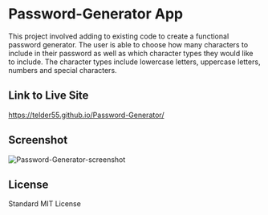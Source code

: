 # Password-Generator App
This project involved adding to existing code to create a functional password generator. The user is able to choose how many characters to include in their password as well as which character types they would like to include. The character types include lowercase letters, uppercase letters, numbers and special characters. 

## Link to Live Site
https://telder55.github.io/Password-Generator/

## Screenshot
![Password-Generator-screenshot](https://user-images.githubusercontent.com/13734555/104868366-638d2a80-5900-11eb-996d-f258886cc542.png)

## License
Standard MIT License